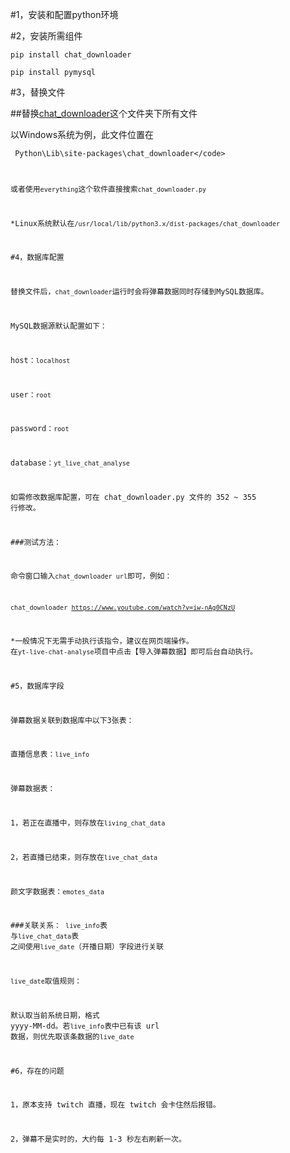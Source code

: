 
#1，安装和配置python环境

#2，安装所需组件

<code>pip install chat_downloader</code>

<code>pip install pymysql</code>

#3，替换文件

##替换[chat_downloader](chat_downloader)这个文件夹下所有文件

以Windows系统为例，此文件位置在

<code> Python\Lib\site-packages\chat_downloader\</code>

或者使用<code>everything</code>这个软件直接搜索<code>chat_downloader.py</code>

*Linux系统默认在<code>/usr/local/lib/python3.x/dist-packages/chat_downloader </code>

#4，数据库配置

替换文件后，<code>chat_downloader</code>运行时会将弹幕数据同时存储到MySQL数据库。

MySQL数据源默认配置如下：

host：<code>localhost</code>

user：<code>root</code>

password：<code>root</code>

database：<code>yt_live_chat_analyse</code>

如需修改数据库配置，可在 chat_downloader.py 文件的 352 ~ 355 行修改。

###测试方法：

命令窗口输入<code>chat_downloader url</code>即可，例如：

<code>chat_downloader https://www.youtube.com/watch?v=iw-nAg0CNzU </code>

*一般情况下无需手动执行该指令，建议在网页端操作。
在<code>yt-live-chat-analyse</code>项目中点击【导入弹幕数据】即可后台自动执行。

#5，数据库字段

弹幕数据关联到数据库中以下3张表：

直播信息表：<code>live_info</code>

弹幕数据表：

1，若正在直播中，则存放在<code>living_chat_data</code>

2，若直播已结束，则存放在<code>live_chat_data</code>

颜文字数据表：<code>emotes_data</code>

###关联关系：
<code>live_info</code>表 与<code>live_chat_data</code>表 之间使用<code>live_date</code>（开播日期）字段进行关联

<code>live_date</code>取值规则：

默认取当前系统日期，格式 yyyy-MM-dd。若<code>live_info</code>表中已有该 url 数据，则优先取该条数据的<code>live_date</code>

#6，存在的问题

1，原本支持 twitch 直播，现在 twitch 会卡住然后报错。

2，弹幕不是实时的，大约每 1-3 秒左右刷新一次。
